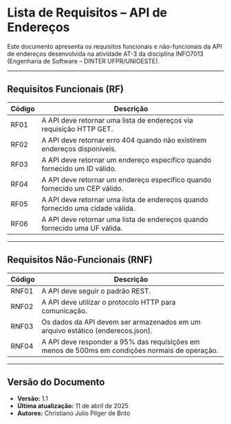 # Lista de Requisitos – API de Endereços

Este documento apresenta os requisitos funcionais e não-funcionais da API de endereços desenvolvida na atividade AT-3 da disciplina INFO7013 (Engenharia de Software – DINTER UFPR/UNIOESTE).

---

## Requisitos Funcionais (RF)

| Código | Descrição                                                                      |
|--------|------------------------------------------------------------------------------  |
| RF01   | A API deve retornar uma lista de endereços via requisição HTTP GET.            |
| RF02   | A API deve retornar erro 404 quando não existirem endereços disponíveis.       |
| RF03   | A API deve retornar um endereço específico quando fornecido um ID válido.      |
| RF04   | A API deve retornar um endereço específico quando fornecido um CEP válido.     |
| RF05   | A API deve retornar uma lista de endereços quando fornecido uma cidade válida. |
| RF06   | A API deve retornar uma lista de endereços quando fornecido uma UF válida.     |

---

## Requisitos Não-Funcionais (RNF)

| Código | Descrição                                                                                         |
|--------|---------------------------------------------------------------------------------------------------|
| RNF01  | A API deve seguir o padrão REST.                                                                  |
| RNF02  | A API deve utilizar o protocolo HTTP para comunicação.                                             |
| RNF03  | Os dados da API devem ser armazenados em um arquivo estático (enderecos.json).                    |
| RNF04  | A API deve responder a 95% das requisições em menos de 500ms em condições normais de operação.    |

---

## Versão do Documento

- **Versão:** 1.1
- **Última atualização:** 11 de abril de 2025
- **Autores:** Christiano Julio Pilger de Brito
